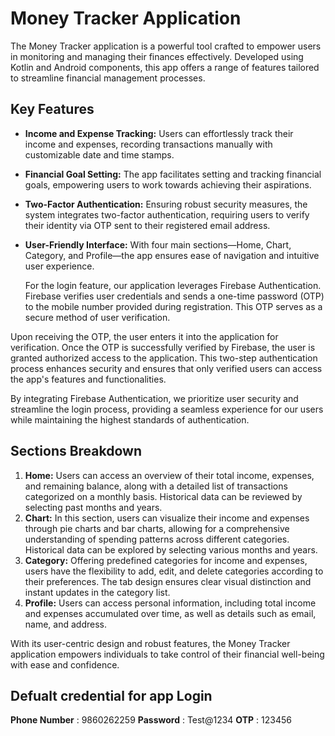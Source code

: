 # Money Tracker Application

The Money Tracker application is a powerful tool crafted to empower users in monitoring and managing their finances effectively. Developed using Kotlin and Android components, this app offers a range of features tailored to streamline financial management processes.

## Key Features

- **Income and Expense Tracking:** Users can effortlessly track their income and expenses, recording transactions manually with customizable date and time stamps.
- **Financial Goal Setting:** The app facilitates setting and tracking financial goals, empowering users to work towards achieving their aspirations.
- **Two-Factor Authentication:** Ensuring robust security measures, the system integrates two-factor authentication, requiring users to verify their identity via OTP sent to their registered email address.
- **User-Friendly Interface:** With four main sections—Home, Chart, Category, and Profile—the app ensures ease of navigation and intuitive user experience.

  For the login feature, our application leverages Firebase Authentication. Firebase verifies user credentials and sends a one-time password (OTP) to the mobile number provided during registration. This OTP serves as a secure method of user verification.

Upon receiving the OTP, the user enters it into the application for verification. Once the OTP is successfully verified by Firebase, the user is granted authorized access to the application. This two-step authentication process enhances security and ensures that only verified users can access the app's features and functionalities.

By integrating Firebase Authentication, we prioritize user security and streamline the login process, providing a seamless experience for our users while maintaining the highest standards of authentication.


## Sections Breakdown

1. **Home:** Users can access an overview of their total income, expenses, and remaining balance, along with a detailed list of transactions categorized on a monthly basis. Historical data can be reviewed by selecting past months and years.
2. **Chart:** In this section, users can visualize their income and expenses through pie charts and bar charts, allowing for a comprehensive understanding of spending patterns across different categories. Historical data can be explored by selecting various months and years.
3. **Category:** Offering predefined categories for income and expenses, users have the flexibility to add, edit, and delete categories according to their preferences. The tab design ensures clear visual distinction and instant updates in the category list.
4. **Profile:** Users can access personal information, including total income and expenses accumulated over time, as well as details such as email, name, and address.

With its user-centric design and robust features, the Money Tracker application empowers individuals to take control of their financial well-being with ease and confidence.

## Defualt credential for app Login
**Phone Number**  : 9860262259
**Password**  : Test@1234
**OTP** : 123456

